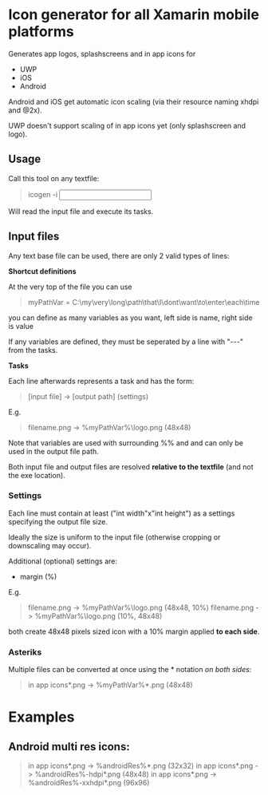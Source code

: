 # Icon generator for all Xamarin mobile platforms

Generates app logos, splashscreens and in app icons for
* UWP
* iOS
* Android

Android and iOS get automatic icon scaling (via their resource naming xhdpi and @2x).

UWP doesn't support scaling of in app icons yet (only splashscreen and logo).

## Usage

Call this tool on any textfile:

> icogen -i <input file>

Will read the input file and execute its tasks.

## Input files

Any text base file can be used, there are only 2 valid types of lines:

**Shortcut definitions**

At the very top of the file you can use

> myPathVar = C:\my\very\long\path\that\I\dont\want\to\enter\each\time

you can define as many variables as you want, left side is name, right side is value

If any variables are defined, they must be seperated by a line with "---" from the tasks.

**Tasks**

Each line afterwards represents a task and has the form:

> [input file] -> [output path] (settings)

E.g.
> filename.png -> %myPathVar%\logo.png (48x48)

Note that variables are used with surrounding %% and and can only be used in the output file path.

Both input file and output files are resolved **relative to the textfile** (and not the exe location).

### Settings

Each line must contain at least ("int width"x"int height") as a settings specifying the output file size.

Ideally the size is uniform to the input file (otherwise cropping or downscaling may occur).

Additional (optional) settings are:

* margin (<int>%)

E.g.

> filename.png -> %myPathVar%\logo.png (48x48, 10%)
> filename.png -> %myPathVar%\logo.png (10%, 48x48)

both create 48x48 pixels sized icon with a 10% margin applied **to each side**.

### Asteriks

Multiple files can be converted at once using the * notation *on both sides*:

> in app icons\*.png -> %myPathVar%\*.png (48x48)

# Examples

## Android multi res icons:

> in app icons\*.png -> %androidRes%\*.png (32x32)
> in app icons\*.png -> %androidRes%-hdpi\*.png (48x48)
> in app icons\*.png -> %androidRes%-xxhdpi\*.png (96x96)